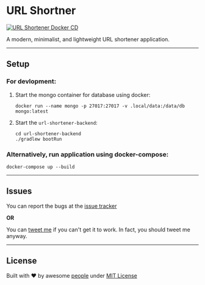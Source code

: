 # URL Shortner

[![URL Shortener Docker CD](https://github.com/urls/url-shortner/actions/workflows/cd-workflow.yml/badge.svg?branch=master)](https://github.com/urls/url-shortner/actions/workflows/cd-workflow.yml)

A modern, minimalist, and lightweight URL shortener application.

---

## Setup

### For devlopment:

1. Start the mongo container for database using docker:

    ```
    docker run --name mongo -p 27017:27017 -v .local/data:/data/db mongo:latest
    ```

2. Start the `url-shortener-backend`:
    ```
    cd url-shortener-backend
    ./gradlew bootRun
    ```

### Alternatively, run application using docker-compose:

```
docker-compose up --build
```

---

## Issues

You can report the bugs at the [issue tracker](https://github.com/urls/url-shortener/issues)

**OR**

You can [tweet me](https://twitter.com/iamarpandey) if you can't get it to work. In fact, you should tweet me anyway.

---

## License

Built with ♥ by awesome [people](https://github.com/urls/url-shortener/graphs/contributors) under [MIT License](LICENSE)
